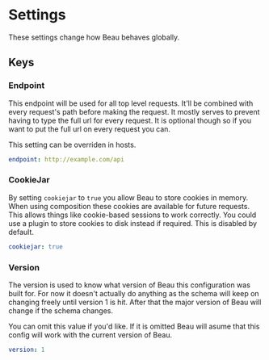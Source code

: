 # Settings

These settings change how Beau behaves globally.

## Keys

### Endpoint

This endpoint will be used for all top level requests. It'll be combined with
every request's path before making the request. It mostly serves to prevent
having to type the full url for every request. It is optional though so if you
want to put the full url on every request you can.

This setting can be overriden in hosts.

```yaml
endpoint: http://example.com/api
```

### CookieJar

By setting `cookiejar` to `true` you allow Beau to store cookies in memory. When
using composition these cookies are available for future requests. This allows
things like cookie-based sessions to work correctly. You could use a plugin to
store cookies to disk instead if required. This is disabled by default.

```yaml
cookiejar: true
```

### Version

The version is used to know what version of Beau this configuration was built
for. For now it doesn't actually do anything as the schema will keep on changing
freely until version 1 is hit. After that the major version of Beau will change
if the schema changes.

You can omit this value if you'd like. If it is omitted Beau will asume that
this config will work with the current version of Beau.

```yaml
version: 1
```
